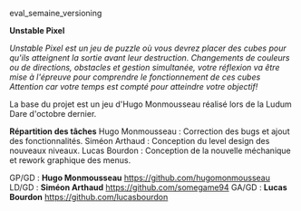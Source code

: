 eval_semaine_versioning

 **Unstable Pixel**

 *Unstable Pixel est un jeu de puzzle où vous devrez placer des cubes pour qu'ils atteignent la sortie avant leur destruction.*
 *Changements de couleurs ou de directions, obstacles et gestion simultanée, votre réflexion va être mise à l'épreuve pour comprendre le fonctionnement de ces cubes*
 *Attention car votre temps est compté pour atteindre votre objectif!*

La base du projet est un jeu d'Hugo Monmousseau réalisé lors de la Ludum Dare d'octobre dernier.

**Répartition des tâches**
Hugo Monmousseau : Correction des bugs et ajout des fonctionnalités.
Siméon Arthaud : Conception du level design des nouveaux niveaux.
Lucas Bourdon : Conception de la nouvelle méchanique et rework graphique des menus.

GP/GD : __Hugo Monmousseau__ <https://github.com/hugomonmousseau>
LD/GD : __Siméon Arthaud__ <https://github.com/somegame94>
GA/GD : __Lucas Bourdon__ <https://github.com/lucasbourdon>